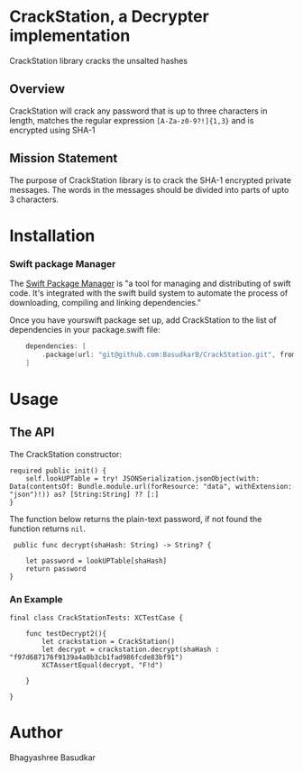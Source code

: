 # CrackStation, a Decrypter implementation

CrackStation library cracks the unsalted hashes

## Overview

CrackStation will crack any password that is up to three characters in length,  matches the regular expression `[A-Za-z0-9?!]{1,3}` and is encrypted using SHA-1 

## Mission Statement

The purpose of CrackStation library is to crack the SHA-1 encrypted private messages. The words in the messages should be divided into parts of upto 3 characters.

# Installation
### Swift package Manager
The [Swift Package Manager](https://www.swift.org/package-manager/) is "a tool for managing and distributing of swift code. It's integrated with the swift build system to automate the process of downloading, compiling and linking dependencies."

Once you have yourswift package set up, add CrackStation to the list of dependencies in your package.swift file:

```swift
    dependencies: [
        .package(url: "git@github.com:BasudkarB/CrackStation.git", from: "1.2.0"),
    ]
```

# Usage
## The API
The CrackStation constructor:

    required public init() {
        self.lookUPTable = try! JSONSerialization.jsonObject(with: Data(contentsOf: Bundle.module.url(forResource: "data", withExtension: "json")!)) as? [String:String] ?? [:]
    }
    
The function below returns the plain-text password, if not found the function returns ```nil```.

     public func decrypt(shaHash: String) -> String? {
        
        let password = lookUPTable[shaHash]
        return password
    }


### An Example

    final class CrackStationTests: XCTestCase {
    
        func testDecrypt2(){
            let crackstation = CrackStation()
            let decrypt = crackstation.decrypt(shaHash : "f97d687176f9139a4a0b3cb1fad986fcde83bf91")
            XCTAssertEqual(decrypt, "F!d")
        
        }
    
    }

# Author
Bhagyashree Basudkar
